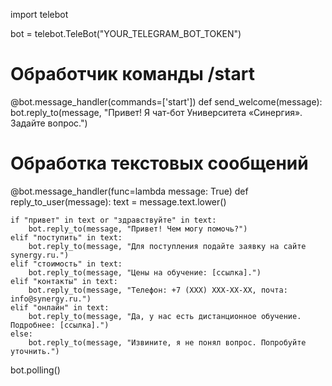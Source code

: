 import telebot

bot = telebot.TeleBot("YOUR_TELEGRAM_BOT_TOKEN")

# Обработчик команды /start
@bot.message_handler(commands=['start'])
def send_welcome(message):
    bot.reply_to(message, "Привет! Я чат-бот Университета «Синергия». Задайте вопрос.")

# Обработка текстовых сообщений
@bot.message_handler(func=lambda message: True)
def reply_to_user(message):
    text = message.text.lower()
    
    if "привет" in text or "здравствуйте" in text:
        bot.reply_to(message, "Привет! Чем могу помочь?")
    elif "поступить" in text:
        bot.reply_to(message, "Для поступления подайте заявку на сайте synergy.ru.")
    elif "стоимость" in text:
        bot.reply_to(message, "Цены на обучение: [ссылка].")
    elif "контакты" in text:
        bot.reply_to(message, "Телефон: +7 (XXX) XXX-XX-XX, почта: info@synergy.ru.")
    elif "онлайн" in text:
        bot.reply_to(message, "Да, у нас есть дистанционное обучение. Подробнее: [ссылка].")
    else:
        bot.reply_to(message, "Извините, я не понял вопрос. Попробуйте уточнить.")

bot.polling()
